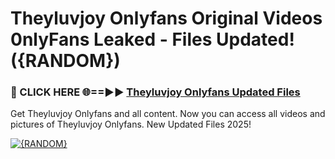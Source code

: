 # Theyluvjoy Onlyfans Original Videos 0nlyFans Leaked - Files Updated! ({RANDOM})

<h3>🔴 CLICK HERE 🌐==►► <a href="https://betterlinks.top/A2PfLJ" rel="nofollow">Theyluvjoy Onlyfans Updated Files</a></h3>

Get Theyluvjoy Onlyfans and all content. Now you can access all videos and pictures of Theyluvjoy Onlyfans. New Updated Files 2025!

[![{RANDOM}](https://i.imgur.com/ppqm5kG.gif)](https://betterlinks.top/A2PfLJ)